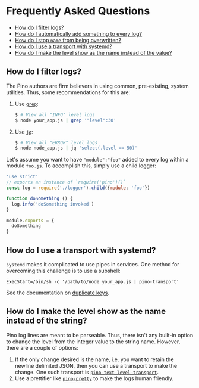 # Frequently Asked Questions

+ [How do I filter logs?](#filter-logs)
+ [How do I automatically add something to every log?](#auto-add)
+ [How do I stop `name` from being overwritten?](#dupe-props)
+ [How do I use a transport with systemd?](#transport-systemd)
+ [How do I make the level show as the name instead of the value?](#level-string)

<a id="filter-logs"></a>
## How do I filter logs?
The Pino authors are firm believers in using common, pre-existing, system
utilities. Thus, some recommendations for this are:

1. Use [`grep`](https://linux.die.net/man/1/grep):
    ```sh
    $ # View all "INFO" level logs
    $ node your_app.js | grep '"level":30'
    ```
1. Use [`jq`](https://stedolan.github.io/jq/):
    ```sh
    $ # View all "ERROR" level logs
    $ node node_app.js | jq 'select(.level == 50)'
    ```

<a id="auto-add"></a>
Let's assume you want to have `"module":"foo"` added to every log within a
module `foo.js`. To accomplish this, simply use a child logger:

```js
'use strict'
// exports an instance of `require('pino')()`
const log = require('./logger').child({module: 'foo'})

function doSomething () {
  log.info('doSomething invoked')
}

module.exports = {
  doSomething
}
```

<a id="transport-systemd"></a>
## How do I use a transport with systemd?
`systemd` makes it complicated to use pipes in services. One method for overcoming
this challenge is to use a subshell:

```
ExecStart=/bin/sh -c '/path/to/node your_app.js | pino-transport'
```

<a id="dupe-props"></a>
See the documentation on [duplicate keys](https://github.com/pinojs/pino#duplicate-keys).

<a id="level-string"></a>
## How do I make the level show as the name instead of the string?
Pino log lines are meant to be parseable. Thus, there isn't any built-in option
to change the level from the integer value to the string name. However, there
are a couple of options:

1. If the only change desired is the name, i.e. you want to retain the newline
delimited JSON, then you can use a transport to make the change. One such
transport is [`pino-text-level-transport`](https://npm.im/pino-text-level-transport).
1. Use a prettifier like [`pino-pretty`](https://npm.im/pino-pretty) to make
the logs human friendly.
